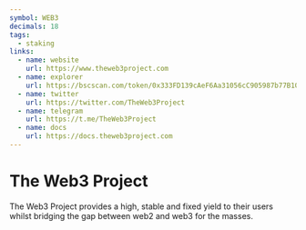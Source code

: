 ```yaml
---
symbol: WEB3
decimals: 18
tags:
  - staking
links:
  - name: website
    url: https://www.theweb3project.com
  - name: explorer
    url: https://bscscan.com/token/0x333FD139cAeF6Aa31056cC905987b77B1044d259
  - name: twitter
    url: https://twitter.com/TheWeb3Project
  - name: telegram
    url: https://t.me/TheWeb3Project
  - name: docs
    url: https://docs.theweb3project.com
---
```


# The Web3 Project

The Web3 Project provides a high, stable and fixed yield to their users whilst bridging the gap between web2 and web3 for the masses.

